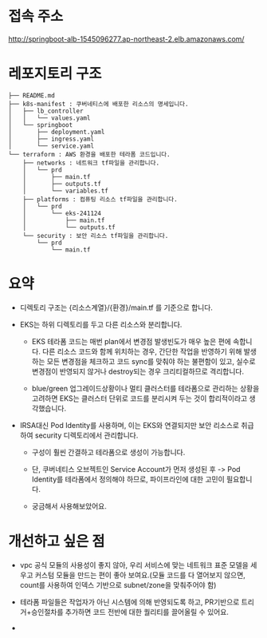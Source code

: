 # 접속 주소
http://springboot-alb-1545096277.ap-northeast-2.elb.amazonaws.com/

# 레포지토리 구조
```
├── README.md
├── k8s-manifest : 쿠버네티스에 배포한 리소스의 명세입니다.
│   ├── lb_controller
│   │   └── values.yaml
│   └── springboot
│       ├── deployment.yaml
│       ├── ingress.yaml
│       └── service.yaml
└── terraform : AWS 환경을 배포한 테라폼 코드입니다.
    ├── networks : 네트워크 tf파일을 관리합니다.
    │   └── prd
    │       ├── main.tf
    │       ├── outputs.tf
    │       └── variables.tf
    ├── platforms : 컴퓨팅 리소스 tf파일을 관리합니다.
    │   └── prd
    │       └── eks-241124
    │           ├── main.tf
    │           └── outputs.tf
    └── security : 보안 리소스 tf파일을 관리합니다.
        └── prd
            └── main.tf  
```

# 요약
- 디렉토리 구조는 {리소스계열}/{환경}/main.tf 를 기준으로 합니다.

- EKS는 하위 디렉토리를 두고 다른 리소스와 분리합니다.

  - EKS 테라폼 코드는 매번 plan에서 변경점 발생빈도가 매우 높은 편에 속합니다. 다른 리소스 코드와 함께 위치하는 경우, 간단한 작업을 반영하기 위해 발생하는 모든 변경점을 체크하고 코드 sync를 맞춰야 하는 불편함이 있고, 실수로 변경점이 반영되지 않거나 destroy되는 경우 크리티컬하므로 격리합니다.

  - blue/green 업그레이드상황이나 멀티 클러스터를 테라폼으로 관리하는 상황을 고려하면 EKS는 클러스터 단위로 코드를 분리시켜 두는 것이 합리적이라고 생각했습니다.

- IRSA대신 Pod Identity를 사용하며, 이는 EKS와 연결되지만 보안 리소스로 취급하여 security 디렉토리에서 관리합니다.

  - 구성이 훨씬 간결하고 테라폼으로 생성이 가능합니다.

  - 단, 쿠버네티스 오브젝트인 Service Account가 먼저 생성된 후 -> Pod Identity를 테라폼에서 정의해야 하므로, 파이프라인에 대한 고민이 필요합니다.

  - 궁금해서 사용해보았어요.

# 개선하고 싶은 점
- vpc 공식 모듈의 사용성이 좋지 않아, 우리 서비스에 맞는 네트워크 표준 모델을 세우고 커스텀 모듈을 만드는 편이 좋아 보여요.(모듈 코드를 다 열어보지 않으면, count를 사용하여 인덱스 기반으로 subnet/zone을 맞춰주어야 함)

- 테라폼 파일들은 작업자가 아닌 시스템에 의해 반영되도록 하고, PR기반으로 트리거+승인절차를 추가하면 코드 전반에 대한 퀄리티를 끌어올릴 수 있어요.

- 
